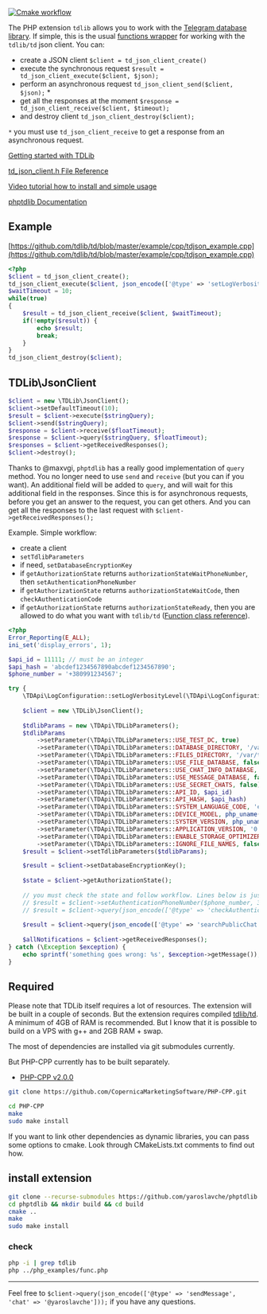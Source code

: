 [![Cmake workflow](https://github.com/yaroslavche/phptdlib/actions/workflows/cmake.yml/badge.svg)](https://github.com/yaroslavche/phptdlib/actions/workflows/cmake.yml)

The PHP extension `tdlib` allows you to work with the [Telegram database library](https://core.telegram.org/tdlib).
If simple, this is the usual [functions wrapper](include/td_json_client_func.hpp) for working with the `tdlib/td` json client. You can:
 - create a JSON client `$client = td_json_client_create()`
 - execute the synchronous request `$result = td_json_client_execute($client, $json);`
 - perform an asynchronous request `td_json_client_send($client, $json);` *
 - get all the responses at the moment `$response = td_json_client_receive($client, $timeout);`
 - and destroy client `td_json_client_destroy($client);`

`*` you must use `td_json_client_receive` to get a response from an asynchronous request.

[Getting started with TDLib](https://core.telegram.org/tdlib/getting-started)

[td_json_client.h File Reference](https://core.telegram.org/tdlib/docs/td__json__client_8h.html)

[Video tutorial how to install and simple usage](https://www.youtube.com/watch?v=gtQOjSVlvlI)

[phptdlib Documentation](https://yaroslavche.github.io/phptdlib/)

## Example
[https://github.com/tdlib/td/blob/master/example/cpp/tdjson_example.cpp](https://github.com/tdlib/td/blob/master/example/cpp/tdjson_example.cpp)
```php
<?php
$client = td_json_client_create();
td_json_client_execute($client, json_encode(['@type' => 'setLogVerbosityLevel', 'new_verbosity_level' => '0']));
$waitTimeout = 10;
while(true)
{
    $result = td_json_client_receive($client, $waitTimeout);
    if(!empty($result)) {
        echo $result;
        break;
    }
}
td_json_client_destroy($client);
```

## TDLib\JsonClient

```php
$client = new \TDLib\JsonClient();
$client->setDefaultTimeout(10);
$result = $client->execute($stringQuery);
$client->send($stringQuery);
$response = $client->receive($floatTimeout);
$response = $client->query($stringQuery, $floatTimeout);
$responses = $client->getReceivedResponses();
$client->destroy();
```

Thanks to @maxvgi, `phptdlib` has a really good implementation of `query` method. You no longer need to use `send` and `receive` (but you can if you want). An additional field will be added to `query`, and will wait for this additional field in the responses. Since this is for asynchronous requests, before you get an answer to the request, you can get others. And you can get all the responses to the last request with `$client->getReceivedResponses();` 

Example. Simple workflow:
 - create a client
 - `setTdlibParameters`
 - if need, `setDatabaseEncryptionKey`
 - if `getAuthorizationState` returns `authorizationStateWaitPhoneNumber`, then `setAuthenticationPhoneNumber`
 - if `getAuthorizationState` returns `authorizationStateWaitCode`, then `checkAuthenticationCode`
 - if `getAuthorizationState` returns `authorizationStateReady`, then you are allowed to do what you want with `tdlib/td` ([Function class reference](https://core.telegram.org/tdlib/docs/classtd_1_1td__api_1_1_function.html)).

```php
<?php
Error_Reporting(E_ALL);
ini_set('display_errors', 1);

$api_id = 11111; // must be an integer
$api_hash = 'abcdef1234567890abcdef1234567890';
$phone_number = '+380991234567';

try {
    \TDApi\LogConfiguration::setLogVerbosityLevel(\TDApi\LogConfiguration::LVL_ERROR);
    
    $client = new \TDLib\JsonClient();
    
    $tdlibParams = new \TDApi\TDLibParameters();
    $tdlibParams
        ->setParameter(\TDApi\TDLibParameters::USE_TEST_DC, true)
        ->setParameter(\TDApi\TDLibParameters::DATABASE_DIRECTORY, '/var/tmp/tdlib')
        ->setParameter(\TDApi\TDLibParameters::FILES_DIRECTORY, '/var/tmp/tdlib')
        ->setParameter(\TDApi\TDLibParameters::USE_FILE_DATABASE, false)
        ->setParameter(\TDApi\TDLibParameters::USE_CHAT_INFO_DATABASE, false)
        ->setParameter(\TDApi\TDLibParameters::USE_MESSAGE_DATABASE, false)
        ->setParameter(\TDApi\TDLibParameters::USE_SECRET_CHATS, false)
        ->setParameter(\TDApi\TDLibParameters::API_ID, $api_id)
        ->setParameter(\TDApi\TDLibParameters::API_HASH, $api_hash)
        ->setParameter(\TDApi\TDLibParameters::SYSTEM_LANGUAGE_CODE, 'en')
        ->setParameter(\TDApi\TDLibParameters::DEVICE_MODEL, php_uname('s'))
        ->setParameter(\TDApi\TDLibParameters::SYSTEM_VERSION, php_uname('v'))
        ->setParameter(\TDApi\TDLibParameters::APPLICATION_VERSION, '0.0.10')
        ->setParameter(\TDApi\TDLibParameters::ENABLE_STORAGE_OPTIMIZER, true)
        ->setParameter(\TDApi\TDLibParameters::IGNORE_FILE_NAMES, false);
    $result = $client->setTdlibParameters($tdlibParams);

    $result = $client->setDatabaseEncryptionKey();
    
    $state = $client->getAuthorizationState();
    
    // you must check the state and follow workflow. Lines below is just for an example.
    // $result = $client->setAuthenticationPhoneNumber($phone_number, 3); // wait response 3 seconds. default - 1.
    // $result = $client->query(json_encode(['@type' => 'checkAuthenticationCode', 'code' => 'xxxxx', 'first_name' => 'dummy', 'last_name' => 'dummy']), 10);
    
    $result = $client->query(json_encode(['@type' => 'searchPublicChat', 'username' => 'telegram']), 10);
    
    $allNotifications = $client->getReceivedResponses();
} catch (\Exception $exception) {
    echo sprintf('something goes wrong: %s', $exception->getMessage());
}
```

## Required

Please note that TDLib itself requires a lot of resources. The extension will be built in a couple of seconds. But the extension requires compiled [tdlib/td](https://github.com/tdlib/td). A minimum of 4GB of RAM is recommended. But I know that it is possible to build on a VPS with g++ and 2GB RAM + swap.

The most of dependencies are installed via git submodules currently.

But PHP-CPP currently has to be built separately.
 
 - [PHP-CPP v2.0.0][2]
 
```bash
git clone https://github.com/CopernicaMarketingSoftware/PHP-CPP.git

cd PHP-CPP
make
sudo make install
```

If you want to link other dependencies as dynamic libraries, you can pass
 some options to cmake. Look through CMakeLists.txt comments to find out how.

## install extension
```bash
git clone --recurse-submodules https://github.com/yaroslavche/phptdlib.git
cd phptdlib && mkdir build && cd build
cmake ..
make
sudo make install
```
### check
```bash
php -i | grep tdlib
php ../php_examples/func.php
```

---

Feel free to `$client->query(json_encode(['@type' => 'sendMessage', 'chat' => '@yaroslavche']));` if you have any questions.

[1]: https://github.com/tdlib/td
[2]: https://github.com/CopernicaMarketingSoftware/PHP-CPP/
[3]: https://github.com/nlohmann/json
[td_dependencies]: https://github.com/tdlib/td#dependencies
[td_ram_issue]: https://github.com/tdlib/td/issues/67
[phptdlib_docker_image]: https://hub.docker.com/r/yaroslavche/phptdlib/
